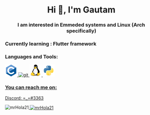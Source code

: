 <h1 align="center">Hi 👋, I'm Gautam</h1>
<h3 align="center">I am interested in Emmeded systems and Linux (Arch specifically)</h3>


<h3 align="left">Currently learning : Flutter framework</h3>

<h3 align="left">Languages and Tools:</h3>
<p align="left"> <a href="https://www.cprogramming.com/" target="_blank"> <img src="https://raw.githubusercontent.com/devicons/devicon/master/icons/c/c-original.svg" alt="c" width="40" height="40"/> </a></a> <a href="https://git-scm.com/" target="_blank"> <img src="https://www.vectorlogo.zone/logos/git-scm/git-scm-icon.svg" alt="git" width="40" height="40"/> </a> <a href="https://www.linux.org/" target="_blank"> <img src="https://raw.githubusercontent.com/devicons/devicon/master/icons/linux/linux-original.svg" alt="linux" width="40" height="40"/> </a><a href="https://www.python.org" target="_blank"> <img src="https://raw.githubusercontent.com/devicons/devicon/master/icons/python/python-original.svg" alt="python" width="40" height="40"/></p>

<h3 align="left">You can reach me on:</h3>
<p align="left">Discord: =_=#3363</p>

<p><img align="left" src="https://github-readme-stats.vercel.app/api/top-langs?username=mrHola21&show_icons=true&locale=en" alt="mrHola21" /></p>

<p>&nbsp;<img align="center" src="https://github-readme-stats.vercel.app/api?username=mrHola21&show_icons=true&locale=en" alt="mrHola21" /></p>

